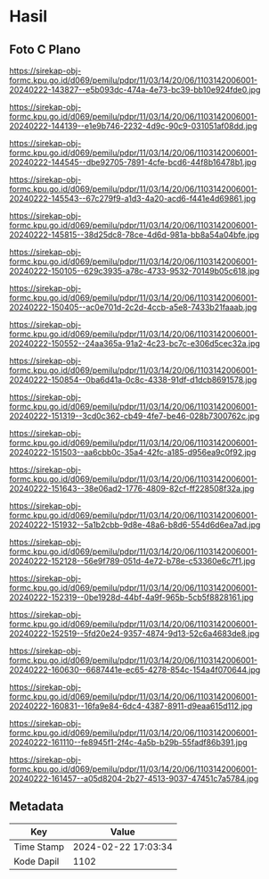 # Hasil

## Foto C Plano

https://sirekap-obj-formc.kpu.go.id/d069/pemilu/pdpr/11/03/14/20/06/1103142006001-20240222-143827--e5b093dc-474a-4e73-bc39-bb10e924fde0.jpg

https://sirekap-obj-formc.kpu.go.id/d069/pemilu/pdpr/11/03/14/20/06/1103142006001-20240222-144139--e1e9b746-2232-4d9c-90c9-031051af08dd.jpg

https://sirekap-obj-formc.kpu.go.id/d069/pemilu/pdpr/11/03/14/20/06/1103142006001-20240222-144545--dbe92705-7891-4cfe-bcd6-44f8b16478b1.jpg

https://sirekap-obj-formc.kpu.go.id/d069/pemilu/pdpr/11/03/14/20/06/1103142006001-20240222-145543--67c279f9-a1d3-4a20-acd6-f441e4d69861.jpg

https://sirekap-obj-formc.kpu.go.id/d069/pemilu/pdpr/11/03/14/20/06/1103142006001-20240222-145815--38d25dc8-78ce-4d6d-981a-bb8a54a04bfe.jpg

https://sirekap-obj-formc.kpu.go.id/d069/pemilu/pdpr/11/03/14/20/06/1103142006001-20240222-150105--629c3935-a78c-4733-9532-70149b05c618.jpg

https://sirekap-obj-formc.kpu.go.id/d069/pemilu/pdpr/11/03/14/20/06/1103142006001-20240222-150405--ac0e701d-2c2d-4ccb-a5e8-7433b21faaab.jpg

https://sirekap-obj-formc.kpu.go.id/d069/pemilu/pdpr/11/03/14/20/06/1103142006001-20240222-150552--24aa365a-91a2-4c23-bc7c-e306d5cec32a.jpg

https://sirekap-obj-formc.kpu.go.id/d069/pemilu/pdpr/11/03/14/20/06/1103142006001-20240222-150854--0ba6d41a-0c8c-4338-91df-d1dcb8691578.jpg

https://sirekap-obj-formc.kpu.go.id/d069/pemilu/pdpr/11/03/14/20/06/1103142006001-20240222-151319--3cd0c362-cb49-4fe7-be46-028b7300762c.jpg

https://sirekap-obj-formc.kpu.go.id/d069/pemilu/pdpr/11/03/14/20/06/1103142006001-20240222-151503--aa6cbb0c-35a4-42fc-a185-d956ea9c0f92.jpg

https://sirekap-obj-formc.kpu.go.id/d069/pemilu/pdpr/11/03/14/20/06/1103142006001-20240222-151643--38e06ad2-1776-4809-82cf-ff228508f32a.jpg

https://sirekap-obj-formc.kpu.go.id/d069/pemilu/pdpr/11/03/14/20/06/1103142006001-20240222-151932--5a1b2cbb-9d8e-48a6-b8d6-554d6d6ea7ad.jpg

https://sirekap-obj-formc.kpu.go.id/d069/pemilu/pdpr/11/03/14/20/06/1103142006001-20240222-152128--56e9f789-051d-4e72-b78e-c53360e6c7f1.jpg

https://sirekap-obj-formc.kpu.go.id/d069/pemilu/pdpr/11/03/14/20/06/1103142006001-20240222-152319--0be1928d-44bf-4a9f-965b-5cb5f8828161.jpg

https://sirekap-obj-formc.kpu.go.id/d069/pemilu/pdpr/11/03/14/20/06/1103142006001-20240222-152519--5fd20e24-9357-4874-9d13-52c6a4683de8.jpg

https://sirekap-obj-formc.kpu.go.id/d069/pemilu/pdpr/11/03/14/20/06/1103142006001-20240222-160630--6687441e-ec65-4278-854c-154a4f070644.jpg

https://sirekap-obj-formc.kpu.go.id/d069/pemilu/pdpr/11/03/14/20/06/1103142006001-20240222-160831--16fa9e84-6dc4-4387-8911-d9eaa615d112.jpg

https://sirekap-obj-formc.kpu.go.id/d069/pemilu/pdpr/11/03/14/20/06/1103142006001-20240222-161110--fe8945f1-2f4c-4a5b-b29b-55fadf86b391.jpg

https://sirekap-obj-formc.kpu.go.id/d069/pemilu/pdpr/11/03/14/20/06/1103142006001-20240222-161457--a05d8204-2b27-4513-9037-47451c7a5784.jpg


## Metadata

| Key        | Value               |
| ---------- | ------------------- |
| Time Stamp | 2024-02-22 17:03:34 |
| Kode Dapil | 1102                |



